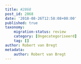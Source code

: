 ```yaml
---
title: #2868
post_id: 2868
date: '2018-08-26T12:58:08+00:00'
published: true
taxonomy:
    migration-status: review
    category: [Ongecategoriseerd]
    tag: []
author: Robert van Bregt
metadata:
    author: Robert van Bregt
---
```

